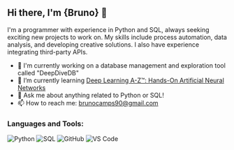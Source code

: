 ## Hi there, I'm {Bruno} 👋

I'm a programmer with experience in Python and SQL, always seeking exciting new projects to work on. My skills include process automation, data analysis, and developing creative solutions. I also have experience integrating third-party APIs. 

- 🔭  I'm currently working on a database management and exploration tool called "DeepDiveDB"
- 🌱 I’m currently learning [Deep Learning A-Z™: Hands-On Artificial Neural Networks](https://www.udemy.com/course/deeplearning/)
- 💬 Ask me about anything related to Python or SQL!
- 📫 How to reach me: brunocamps90@gmail.com

### Languages and Tools:

![Python](https://img.shields.io/badge/-Python-3776AB?style=flat-square&logo=python&logoColor=white)
![SQL](https://img.shields.io/badge/-SQL-4479A1?style=flat-square&logo=mysql&logoColor=white)
![GitHub](https://img.shields.io/badge/-GitHub-181717?style=flat-square&logo=github&logoColor=white)
![VS Code](https://img.shields.io/badge/-VS%20Code-007ACC?style=flat-square&logo=visual-studio-code&logoColor=white)


